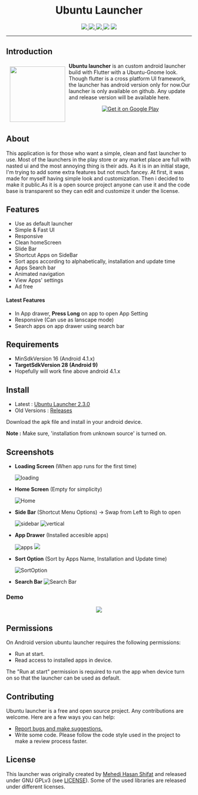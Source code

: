 <h1 align="center">
Ubuntu Launcher
</h1>

<p align="center">

<a href="https://github.com/jspw/Ubuntu-Launcher/releases">
<img src="https://img.shields.io/github/downloads/jspw/ubuntu-launcher/total" />
</a>
<a href="https://github.com/jspw/Ubuntu-Launcher/releases/tag/2.3.0">
<img src="https://img.shields.io/github/v/release/jspw/ubuntu-launcher" />
</a>
<a href='https://github.com/jspw/Ubuntu-Launcher/issues'>
<img src="https://img.shields.io/github/issues-raw/jspw/ubuntu-launcher" />
</a>
<a herf="https://github.com/jspw/Ubuntu-Launcher/blob/master/LICENSE">
<img src="https://img.shields.io/github/license/jspw/ubuntu-launcher" />
</a>

<img src="https://img.shields.io/github/repo-size/jspw/ubuntu-launcher" />
</p>

<hr>

## Introduction

<img src='./assets/images/logo.png' align="left"
width="150" hspace="10" vspace="10">

**Ubuntu launcher** is an custom android launcher build with Flutter with a Ubuntu-Gnome look.
Though flutter is a cross platform UI framework, the launcher has android version only for now.Our launcher is only available on github. Any update and release version will be available here.

<p align="center">
<a href="https://github.com/jspw/Ubuntu-Launcher/releases/tag/2.3.0">
    <img alt="Get it on Google Play"
        src="https://img.shields.io/github/downloads/jspw/ubuntu-launcher/2.3.0/total?label=Download%20Now&logo=ubuntu%20launcher&style=for-the-badge" />
</a>  
</p>

<br>

## About

This application is for those who want a simple, clean and fast launcher to use. Most of the launchers in the play store or any market place are full with nasted ui and the most annoying thing is their ads. As it is in an initial stage, I'm trying to add some extra features but not much fancey.
At first, it was made for myself having simple look and customization. Then i decided to make it public.As it is a open source project anyone can use it and the code base is transparent so they can edit and customize it under the license.

## Features

- Use as default launcher
- Simple & Fast UI
- Responsive
- Clean homeScreen
- Slide Bar
- Shortcut Apps on SideBar
- Sort apps according to alphabetically, installation and update time
- Apps Search bar
- Animated navigation
- View Apps' settings
- Ad free

#### Latest Features

- In App drawer, **Press Long** on app to open App Setting
- Responsive (Can use as lanscape mode)
- Search apps on app drawer using search bar

## Requirements

- MinSdkVersion 16 (Android 4.1.x)
- **TargetSdkVersion 28 (Android 9)**
- Hopefully will work fine above android 4.1.x

## Install

- Latest : [Ubuntu Launcher 2.3.0](https://github.com/jspw/Ubuntu-Launcher/releases/tag/2.3.0)
- Old Versions : [Releases](https://github.com/jspw/Ubuntu-Launcher/releases)

Download the apk file and install in your android device.

**Note :** Make sure, 'installation from unknown source' is turned on.

## Screenshots

- **Loading Screen** (When app runs for the first time)

  ![loading](assets/ss/loading.png)

- **Home Screen** (Empty for simplicity)

  ![Home](assets/ss/home.png)

- **Side Bar** (Shortcut Menu Options) -> Swap from Left to Righ to open

  ![sidebar](assets/ss/sidebar.png)
  ![vertical](assets/ss/vertical_view.png)

- **App Drawer** (Installed accesible apps)

  ![apps](assets/ss/apps.png)
  ![](assets/ss/apps_vertical_view.png)

- **Sort Option** (Sort by Apps Name, Installation and Update time)

  ![SortOption](assets/ss/sorts.png)

- **Search Bar**
  ![Search Bar](assets/ss/searchbar.png)
### Demo

<p align='center'>
<img   src="./assets/ss/demo.gif" />
</p>

## Permissions

On Android version ubuntu launcher requires the following permissions:

- Run at start.
- Read access to installed apps in device.

The "Run at start" permission is required to run the app when device turn on so that the launcher can be used as default.

## Contributing

Ubuntu launcher is a free and open source project. Any contributions are welcome. Here are a few ways you can help:

- [Report bugs and make suggestions.](https://github.com/jspw/ubuntu-launcher/issues)
- Write some code. Please follow the code style used in the project to make a review process faster.

## License

This launcher was originally created by <a href='http://dev-shifat.me/shifat.com/'>Mehedi Hasan Shifat</a> and released under GNU GPLv3 (see [LICENSE](LICENSE)).
Some of the used libraries are released under different licenses.
